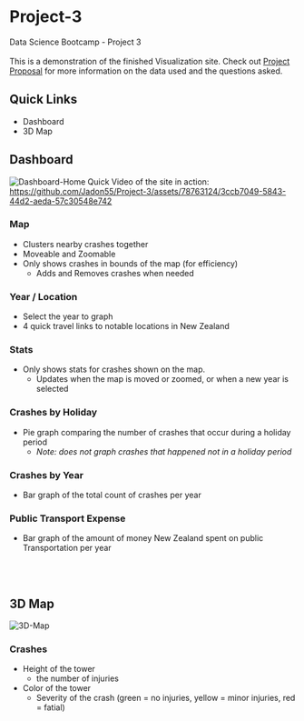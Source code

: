# Project-3
Data Science Bootcamp - Project 3
<br><br>
This is a demonstration of the finished Visualization site. Check out [Project Proposal](https://github.com/Jadon55/Project-3/blob/Jadon-Branch/Proposal.md) for more information on the data used and the questions asked.
<br>

## Quick Links
- Dashboard
- 3D Map

## Dashboard
![Dashboard-Home](https://github.com/Jadon55/Project-3/assets/78763124/c35a3da5-8c5c-4e4d-b90b-4a3e6aaae879)
Quick Video of the site in action: https://github.com/Jadon55/Project-3/assets/78763124/3ccb7049-5843-44d2-aeda-57c30548e742
<br>

### Map
- Clusters nearby crashes together
- Moveable and Zoomable
- Only shows crashes in bounds of the map (for efficiency)
  - Adds and Removes crashes when needed
### Year / Location
- Select the year to graph
- 4 quick travel links to notable locations in New Zealand
### Stats
- Only shows stats for crashes shown on the map.
  - Updates when the map is moved or zoomed, or when a new year is selected
### Crashes by Holiday
- Pie graph comparing the number of crashes that occur during a holiday period
  - *Note: does not graph crashes that happened not in a holiday period*
### Crashes by Year
- Bar graph of the total count of crashes per year
### Public Transport Expense
- Bar graph of the amount of money New Zealand spent on public Transportation per year


<br> <br>
## 3D Map
![3D-Map](https://github.com/Jadon55/Project-3/assets/78763124/c6e3f16d-62b9-4a8b-89cb-b578f830bc95)
<br>
### Crashes
- Height of the tower
  - the number of injuries
- Color of the tower
  - Severity of the crash (green = no injuries, yellow = minor injuries, red = fatial)
